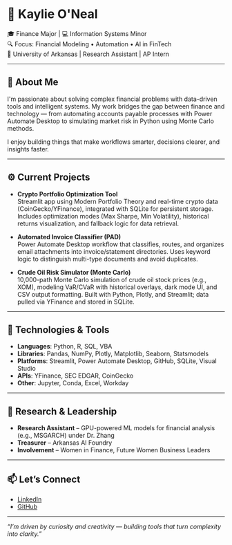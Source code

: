 # 👋 Kaylie O'Neal

🎓 Finance Major | 💻 Information Systems Minor  
🔍 Focus: Financial Modeling • Automation • AI in FinTech  
📍 University of Arkansas | Research Assistant | AP Intern

---

## 🧠 About Me

I'm passionate about solving complex financial problems with data-driven tools and intelligent systems. My work bridges the gap between finance and technology — from automating accounts payable processes with Power Automate Desktop to simulating market risk in Python using Monte Carlo methods.

I enjoy building things that make workflows smarter, decisions clearer, and insights faster.

---

## ⚙️ Current Projects

- **Crypto Portfolio Optimization Tool**  
  Streamlit app using Modern Portfolio Theory and real-time crypto data (CoinGecko/YFinance), integrated with SQLite for persistent storage. Includes optimization modes (Max Sharpe, Min Volatility), historical returns visualization, and fallback logic for data retrieval.

- **Automated Invoice Classifier (PAD)**  
  Power Automate Desktop workflow that classifies, routes, and organizes email attachments into invoice/statement directories. Uses keyword logic to distinguish multi-type documents and avoid duplicates.
  
- **Crude Oil Risk Simulator (Monte Carlo)**  
  10,000-path Monte Carlo simulation of crude oil stock prices (e.g., XOM), modeling VaR/CVaR with historical overlays, dark mode UI, and CSV output formatting. Built with Python, Plotly, and Streamlit; data pulled via YFinance and stored in SQLite.

---

## 🧰 Technologies & Tools

- **Languages**: Python, R, SQL, VBA  
- **Libraries**: Pandas, NumPy, Plotly, Matplotlib, Seaborn, Statsmodels  
- **Platforms**: Streamlit, Power Automate Desktop, GitHub, SQLite, Visual Studio  
- **APIs**: YFinance, SEC EDGAR, CoinGecko  
- **Other**: Jupyter, Conda, Excel, Workday

---

## 🔬 Research & Leadership

- **Research Assistant** – GPU-powered ML models for financial analysis (e.g., MSGARCH) under Dr. Zhang  
- **Treasurer** – Arkansas AI Foundry  
- **Involvement** – Women in Finance, Future Women Business Leaders

---

## 📫 Let’s Connect

- [LinkedIn](https://www.linkedin.com/in/kaylie-oneal-447715293/)  
- [GitHub](https://github.com/Kaylieo)

---

_“I’m driven by curiosity and creativity — building tools that turn complexity into clarity.”_

